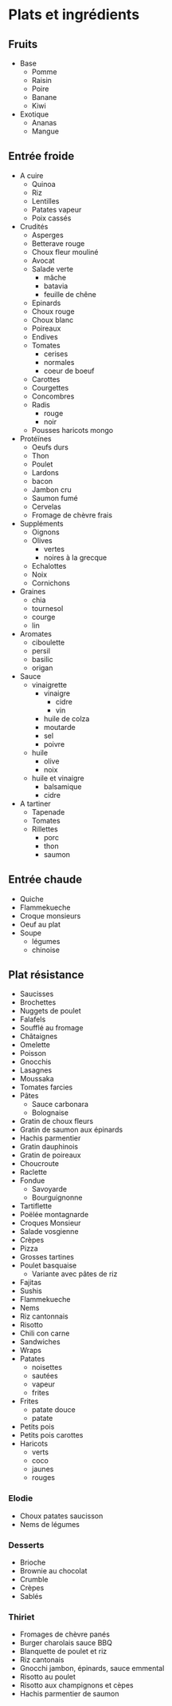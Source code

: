 # Plats et ingrédients

## Fruits

- Base
    - Pomme
    - Raisin
    - Poire
    - Banane
    - Kiwi
- Exotique
    - Ananas
    - Mangue

## Entrée froide

- A cuire
    - Quinoa
    - Riz
    - Lentilles
    - Patates vapeur
    - Poix cassés
- Crudités
    - Asperges
    - Betterave rouge
    - Choux fleur mouliné
    - Avocat
    - Salade verte
        - mâche
        - batavia
        - feuille de chêne
    - Epinards
    - Choux rouge
    - Choux blanc
    - Poireaux
    - Endives
    - Tomates
        - cerises
        - normales
        - coeur de boeuf
    - Carottes
    - Courgettes
    - Concombres
    - Radis
        - rouge
        - noir
    - Pousses haricots mongo
- Protéïnes
    - Oeufs durs
    - Thon
    - Poulet
    - Lardons
    - bacon
    - Jambon cru
    - Saumon fumé
    - Cervelas
    - Fromage de chèvre frais
- Suppléments
    - Oignons
    - Olives
        - vertes
        - noires à la grecque
    - Echalottes
    - Noix
    - Cornichons
- Graines
    - chia
    - tournesol
    - courge
    - lin
- Aromates
    - ciboulette
    - persil
    - basilic
    - origan
- Sauce
    - vinaigrette
        - vinaigre
            - cidre
            - vin
        - huile de colza
        - moutarde
        - sel
        - poivre
    - huile
        - olive
        - noix
    - huile et vinaigre 
        - balsamique
        - cidre
- A tartiner
    - Tapenade
    - Tomates
    - Rillettes
        - porc
        - thon
        - saumon

## Entrée chaude

- Quiche
- Flammekueche
- Croque monsieurs
- Oeuf au plat
- Soupe
    - légumes
    - chinoise

## Plat résistance

- Saucisses
- Brochettes
- Nuggets de poulet
- Falafels
- Soufflé au fromage
- Châtaignes
- Omelette
- Poisson
- Gnocchis
- Lasagnes
- Moussaka
- Tomates farcies
- Pâtes
    - Sauce carbonara
    - Bolognaise
- Gratin de choux fleurs
- Gratin de saumon aux épinards
- Hachis parmentier
- Gratin dauphinois
- Gratin de poireaux
- Choucroute
- Raclette
- Fondue
    - Savoyarde
    - Bourguignonne
- Tartiflette
- Poëlée montagnarde
- Croques Monsieur
- Salade vosgienne
- Crèpes
- Pizza
- Grosses tartines
- Poulet basquaise
    - Variante avec pâtes de riz
- Fajitas
- Sushis
- Flammekueche
- Nems
- Riz cantonnais
- Risotto
- Chili con carne
- Sandwiches
- Wraps
- Patates 
    - noisettes
    - sautées
    - vapeur
    - frites
- Frites
    - patate douce
    - patate
- Petits pois
- Petits pois carottes
- Haricots
    - verts
    - coco
    - jaunes
    - rouges

### Elodie

- Choux patates saucisson
- Nems de légumes

### Desserts

- Brioche
- Brownie au chocolat
- Crumble
- Crèpes
- Sablés

### Thiriet

- Fromages de chèvre panés
- Burger charolais sauce BBQ
- Blanquette de poulet et riz
- Riz cantonais
- Gnocchi jambon, épinards, sauce emmental
- Risotto au poulet
- Risotto aux champignons et cèpes
- Hachis parmentier de saumon